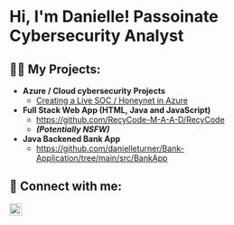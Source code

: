 <h1>Hi, I'm Danielle! Passoinate Cybersecurity Analyst</h1>

<h2>👨‍💻 My Projects:</h2>

- <b>Azure / Cloud cybersecurity Projects</b>
  - [Creating a Live SOC / Honeynet in Azure](https://github.com/danielleturner/azure-SOC)
- <b>Full Stack Web App (HTML, Java and JavaScript)</b>
  -  https://github.com/RecyCode-M-A-A-D/RecyCode
  -   <b><i>(Potentially NSFW)</b></i>
- <b>Java Backened Bank App </b>
  - https://github.com/danielleturner/Bank-Application/tree/main/src/BankApp


<h2> 🤳 Connect with me:</h2>


[<img align="left" alt="DanielleTurner | LinkedIn" width="22px" src="https://cdn.jsdelivr.net/npm/simple-icons@v3/icons/linkedin.svg" />][linkedin]

[linkedin]: https://www.linkedin.com/in/danielle-turner7/

<!--
**danielleturner/danielleturner** is a ✨ _special_ ✨ repository because its `README.md` (this file) appears on your GitHub profile.


